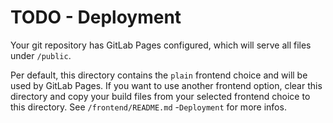 # TODO - Deployment


Your git repository has GitLab Pages configured, which will serve all files under `/public`.

Per default, this directory contains the `plain` frontend choice and will be used by GitLab Pages. If you want to use
another frontend option, clear this directory and copy your build files from your selected frontend choice to this
directory. See `/frontend/README.md`
-`Deployment` for more infos.

